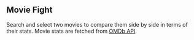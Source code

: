 ## Movie Fight
Search and select two movies to compare them side by side in terms of their stats. Movie stats are fetched from [OMDb API](https://www.omdbapi.com/).